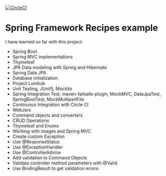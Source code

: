 [![CircleCI](https://circleci.com/gh/giovannottix/recipe-spring-mvc.svg?style=svg)](https://circleci.com/gh/giovannottix/recipe-spring-mvc)
# Spring Framework Recipes example 

I have learned so far with this project:

- Spring Boot
- Spring MVC implementations
- Thymeleaf
- JPA Data modeling with Spring and Hibernate
- Spring Data JPA
- Database initialization
- Project Lombok
- Unit Testing, JUnit5, Mockito 
- Spring Integration Test, maven-failsafe-plugin, MockMVC, DataJpaTest,
 SpringBootTest, MockMultipartFile
- Continuous Integration with Circle CI
- WebJars
- Command objects and converters
- CRUD Operations
- Thymeleaf and Enums
- Working with images and Spring MVC
- Create custom Exception 
- Use @ResponseStatus
- Use @ExceptionHandler
- Use @ControllerAdvice
- Add validation to Command Objects
- Validate controller method parameters with @Valid
- Use BindingResult to get validation errors
